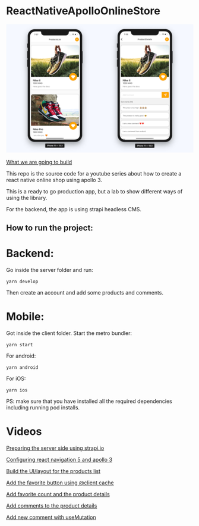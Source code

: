 # ReactNativeApolloOnlineStore

![](./.github/images/result.jpg)

[What we are going to build](https://youtu.be/aniRucwxghw)

This repo is the source code for a youtube series about how to create a react native online shop using apollo 3.

This is a ready to go production app, but a lab to show different ways of using the library.

For the backend, the app is using strapi headless CMS.

## How to run the project:

# Backend:

Go inside the server folder and run:

```
yarn develop
```

Then create an account and add some products and comments.

# Mobile:

Got inside the client folder.
Start the metro bundler:

```
yarn start
```

For android:

```
yarn android
```

For iOS:
```
yarn ios
```

PS: make sure that you have installed all the required dependencies including running pod installs.

# Videos

[Preparing the server side using strapi.io](https://youtu.be/t9DFazur890)

[Configuring react navigation 5 and apollo 3](https://youtu.be/Divio06CFKg)

[Build the UI/layout for the products list](https://youtu.be/cXcTiBO173s)

[Add the favorite button using @client cache](https://youtu.be/JxQC2cu4i5M)

[Add favorite count and the product details](https://youtu.be/UbobWSzEYBk)

[Add comments to the product details](https://youtu.be/RWkMJBa9Xh4)

[Add new comment with useMutation](https://youtu.be/8xMDAtGx4fQ)
